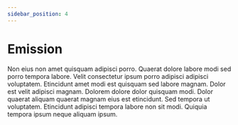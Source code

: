 ```yaml
---
sidebar_position: 4
---
```


# Emission

Non eius non amet quisquam adipisci porro. Quaerat dolore labore modi sed porro tempora labore. Velit consectetur ipsum porro adipisci adipisci voluptatem. Etincidunt amet modi est quisquam sed labore magnam. Dolor est velit adipisci magnam. Dolorem dolore dolor quisquam modi. Dolor quaerat aliquam quaerat magnam eius est etincidunt. Sed tempora ut voluptatem. Etincidunt adipisci tempora labore non sit modi. Quiquia tempora ipsum neque aliquam ipsum.
